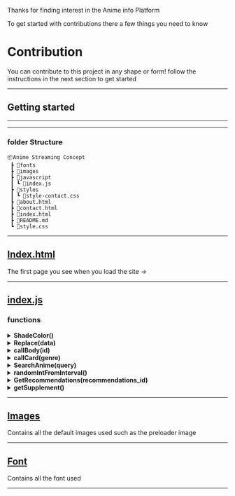 Thanks for finding interest in the Anime info Platform

To get started with contributions there a few things you need to know

# Contribution

You can contribute to this project in any shape or form! follow the instructions in the next section to get started

<hr>

## Getting started

<hr><hr>

### folder Structure

```
📦Anime Streaming Concept
 ┣ 📂fonts
 ┣ 📂images
 ┣ 📂javascript
 ┃ ┗ 📜index.js
 ┣ 📂styles
 ┃ ┗ 📜style-contact.css
 ┣ 📜about.html
 ┣ 📜contact.html
 ┣ 📜index.html
 ┣ 📜README.md
 ┗ 📜style.css
```

   <hr>

## [Index.html](index.html)

The first page you see when you load the site ->

<hr>

## [index.js](https://github.com/Mini-Sylar/Anime-Info-Platform/blob/master/javascript/index.js)

### **functions**

<details>
  <summary><b>ShadeColor()</b></summary>
         <ul>Returns a darker varient of the accent color on certain elements </ul>
</details>

<details>
  <summary><b>Replace(data)</b></summary>
    <ul> Contains all the main elements that will modified </ul>
  <ul>Takes data parameter; this is the JSON object returned by the API, from this data the elements are modified </ul>
</details>

<details>
  <summary><b>callBody(id)</b></summary>
  <ul> Contains the request that provides data for main body. Calls Replace(data) at the end to modify the elements </ul>
   <ul> <b><i>id:</i></b> this represents the id of the anime we are looking for by default it is '140960' for Spy X Family </ul>
</details>

<details>
  <summary><b>callCard(genre)</b></summary>
   <ul> This function contains the request that provides data for the suggestion cards</ul>
   <ul> genre: default genre to be passed, initially it is "Action"</ul>
   <ul> after modifying the cards, which ever card is clicked call callBody(id) to replace page body contents</ul>
</details>

<details>
  <summary><b>SearchAnime(query)</b></summary>
 <ul> Returns data that contains ID and title of anime you searched for so it can pass the ID to callBody(id) to change body content </ul>
</details>

<details>
  <summary><b>randomIntFromInterval()</b></summary>
<ul> choose random index from a given lenght</ul>
</details>

<details>
  <summary><b> GetRecommendations(recommendations_id)</b></summary>
 <ul> This function returns the proper recommendations based on rating by users on anilist, makes searching easier </ul>
</details>

<details>
  <summary><b> getSupplement()</b></summary>
 <ul> This function gets a supplement of shows that are added to existing cards if the recommendation of that show was not up to 10 </ul>
   <ul> this is particularly useful for old shows in the 1980s and older that have close to 0 recommendations </ul>
</details>

<hr>

## [Images](images)

Contains all the default images used such as the preloader image

<hr>

## [Font](fonts)

Contains all the font used

<hr>

